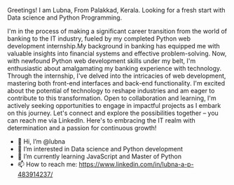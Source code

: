 
Greetings! I am Lubna, From Palakkad, Kerala. Looking for a fresh start with Data science and Python Programming.

I'm in the process of making a significant career transition from the world of banking to the IT industry, fueled by my completed Python web development internship.My background in banking has equipped me with valuable insights into financial systems and effective problem-solving. Now, with newfound Python web development skills under my belt, I'm enthusiastic about amalgamating my banking experience with technology. 
Through the internship, I've delved into the intricacies of web development, mastering both front-end interfaces and back-end functionality. I'm excited about the potential of technology to reshape industries and am eager to contribute to this transformation. Open to collaboration and learning, I'm actively seeking opportunities to engage in impactful projects as I embark on this journey. 
Let's connect and explore the possibilities together – you can reach me via LinkedIn. Here's to embracing the IT realm with determination and a passion for continuous growth!



- 👋 Hi, I’m @lubna
- 👀 I’m interested in Data science and Python development
- 🌱 I’m currently learning JavaScript and Master of Python
- 📫 How to reach me: https://www.linkedin.com/in/lubna-a-p-483914237/

<!---
lubna5854/lubna5854 is a ✨ special ✨ repository because its `README.md` (this file) appears on your GitHub profile.
You can click the Preview link to take a look at your changes.
--->
